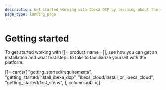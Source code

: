 ```yaml
---
description: Get started working with Ibexa DXP by learning about the requirements and installing the platform.
page_type: landing_page
---
```


# Getting started

To get started working with [[= product_name =]], see how you can get an installation and what first steps to take to familiarize yourself with the platform.

[[= cards([
    "getting_started/requirements",
    "getting_started/install_ibexa_dxp",
    "ibexa_cloud/install_on_ibexa_cloud",
    "getting_started/first_steps",
], columns=4) =]]
